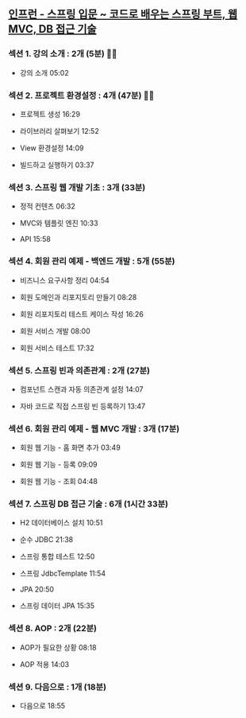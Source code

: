 ## [인프런 - 스프링 입문 ~ 코드로 배우는 스프링 부트, 웹 MVC, DB 접근 기술](https://www.inflearn.com/course/스프링-입문-스프링부트)

### 섹션 1. 강의 소개 : 2개 (5분) 👌🏻

- 강의 소개 05:02

### 섹션 2. 프로젝트 환경설정 : 4개 (47분) 👌🏻

- 프로젝트 생성 16:29

- 라이브러리 살펴보기 12:52

- View 환경설정 14:09

- 빌드하고 실행하기 03:37

### 섹션 3. 스프링 웹 개발 기초 : 3개 (33분)

- 정적 컨텐츠 06:32

- MVC와 템플릿 엔진 10:33

- API 15:58

### 섹션 4. 회원 관리 예제 - 백엔드 개발 : 5개 (55분)

- 비즈니스 요구사항 정리 04:54

- 회원 도메인과 리포지토리 만들기 08:28

- 회원 리포지토리 테스트 케이스 작성 16:26

- 회원 서비스 개발 08:00

- 회원 서비스 테스트 17:32

### 섹션 5. 스프링 빈과 의존관계 : 2개 (27분)

- 컴포넌트 스캔과 자동 의존관계 설정 14:07

- 자바 코드로 직접 스프링 빈 등록하기 13:47

### 섹션 6. 회원 관리 예제 - 웹 MVC 개발 : 3개 (17분)

- 회원 웹 기능 - 홈 화면 추가 03:49

- 회원 웹 기능 - 등록 09:09

- 회원 웹 기능 - 조회 04:48

### 섹션 7. 스프링 DB 접근 기술 : 6개 (1시간 33분)

- H2 데이터베이스 설치 10:51

- 순수 JDBC 21:38

- 스프링 통합 테스트 12:50

- 스프링 JdbcTemplate 11:54

- JPA 20:50

- 스프링 데이터 JPA 15:35

### 섹션 8. AOP : 2개 (22분)

- AOP가 필요한 상황 08:18

- AOP 적용 14:03

### 섹션 9. 다음으로 : 1개 (18분)

- 다음으로 18:55
